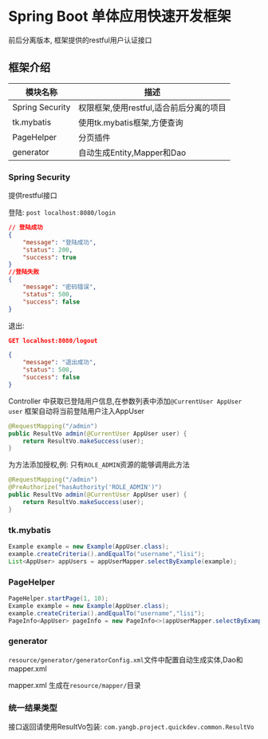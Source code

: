 # Spring Boot 单体应用快速开发框架

前后分离版本, 框架提供的restful用户认证接口

## 框架介绍

|模块名称|描述|
|--- | --- |
|Spring Security|权限框架,使用restful,适合前后分离的项目|
|tk.mybatis|使用tk.mybatis框架,方便查询|
|PageHelper|分页插件|
|generator|自动生成Entity,Mapper和Dao|

### Spring Security

提供restful接口

登陆: `post localhost:8080/login`
```json
// 登陆成功
{
    "message": "登陆成功",
    "status": 200,
    "success": true
}
//登陆失败
{
    "message": "密码错误",
    "status": 500,
    "success": false
}
```

退出:
```json
GET localhost:8080/logout

{
    "message": "退出成功",
    "status": 500,
    "success": false
}

```


Controller 中获取已登陆用户信息,在参数列表中添加`@CurrentUser AppUser user` 框架自动将当前登陆用户注入AppUser
```java
@RequestMapping("/admin")
public ResultVo admin(@CurrentUser AppUser user) {
    return ResultVo.makeSuccess(user);
}
```

为方法添加授权,例: 只有`ROLE_ADMIN`资源的能够调用此方法
```java
@RequestMapping("/admin")
@PreAuthorize("hasAuthority('ROLE_ADMIN')")
public ResultVo admin(@CurrentUser AppUser user) {
    return ResultVo.makeSuccess(user);
}
```

### tk.mybatis
```java
Example example = new Example(AppUser.class);
example.createCriteria().andEqualTo("username","lisi");
List<AppUser> appUsers = appUserMapper.selectByExample(example);
```

### PageHelper
```java
PageHelper.startPage(1, 10);
Example example = new Example(AppUser.class);
example.createCriteria().andEqualTo("username","lisi");
PageInfo<AppUser> pageInfo = new PageInfo<>(appUserMapper.selectByExample(example));

```

### generator

`resource/generator/generatorConfig.xml`文件中配置自动生成实体,Dao和mapper.xml

mapper.xml 生成在`resource/mapper/`目录

### 统一结果类型

接口返回请使用ResultVo包装: `com.yangb.project.quickdev.common.ResultVo` 

